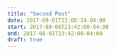 ```yaml
---
title: "Second Post"
date: 2017-09-01T23:08:24-04:00
start: 2017-09-06T23:42:00-04:00
end: 2017-08-01T23:42:00-04:00
draft: true
---
```


